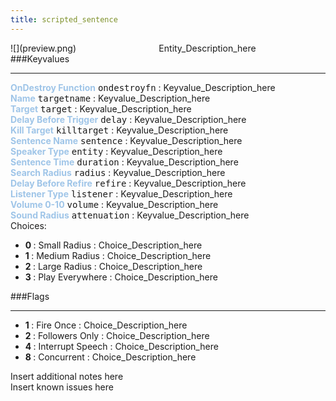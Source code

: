 ```yaml
---
title: scripted_sentence
---
```


<div class="container previewimg">
<div class="columns">
<div class="imagepadding column col-auto" markdown="1">![](preview.png)</div>
<div class="column">Entity_Description_here</div>
</div>
</div>
###Keyvalues
<hr>
<div class="entityentry" markdown="1">
<span style="color:#9fc5e8;"><b>OnDestroy Function</b></span> <kbd  class="tooltip" data-tooltip="string">ondestroyfn</kbd> :
Keyvalue_Description_here
</div>
<div class="entityentry" markdown="1">
<span style="color:#9fc5e8;"><b>Name</b></span> <kbd  class="tooltip" data-tooltip="target_source">targetname</kbd> :
Keyvalue_Description_here
</div>
<div class="entityentry" markdown="1">
<span style="color:#9fc5e8;"><b>Target</b></span> <kbd  class="tooltip" data-tooltip="target_destination">target</kbd> :
Keyvalue_Description_here
</div>
<div class="entityentry" markdown="1">
<span style="color:#9fc5e8;"><b>Delay Before Trigger</b></span> <kbd  class="tooltip" data-tooltip="string">delay</kbd> :
Keyvalue_Description_here
</div>
<div class="entityentry" markdown="1">
<span style="color:#9fc5e8;"><b>Kill Target</b></span> <kbd  class="tooltip" data-tooltip="target_destination">killtarget</kbd> :
Keyvalue_Description_here
</div>
<div class="entityentry" markdown="1">
<span style="color:#9fc5e8;"><b>Sentence Name</b></span> <kbd  class="tooltip" data-tooltip="string">sentence</kbd> :
Keyvalue_Description_here
</div>
<div class="entityentry" markdown="1">
<span style="color:#9fc5e8;"><b>Speaker Type</b></span> <kbd  class="tooltip" data-tooltip="string">entity</kbd> :
Keyvalue_Description_here
</div>
<div class="entityentry" markdown="1">
<span style="color:#9fc5e8;"><b>Sentence Time</b></span> <kbd  class="tooltip" data-tooltip="string">duration</kbd> :
Keyvalue_Description_here
</div>
<div class="entityentry" markdown="1">
<span style="color:#9fc5e8;"><b>Search Radius</b></span> <kbd  class="tooltip" data-tooltip="integer">radius</kbd> :
Keyvalue_Description_here
</div>
<div class="entityentry" markdown="1">
<span style="color:#9fc5e8;"><b>Delay Before Refire</b></span> <kbd  class="tooltip" data-tooltip="string">refire</kbd> :
Keyvalue_Description_here
</div>
<div class="entityentry" markdown="1">
<span style="color:#9fc5e8;"><b>Listener Type</b></span> <kbd  class="tooltip" data-tooltip="string">listener</kbd> :
Keyvalue_Description_here
</div>
<div class="entityentry" markdown="1">
<span style="color:#9fc5e8;"><b>Volume 0-10</b></span> <kbd  class="tooltip" data-tooltip="string">volume</kbd> :
Keyvalue_Description_here
</div>
<div class="entityentry" markdown="1">
<span style="color:#9fc5e8;"><b>Sound Radius</b></span> <kbd  class="tooltip" data-tooltip="Choices">attenuation</kbd> :
Keyvalue_Description_here
<div class="accordion">
<input type="checkbox" id="accordion-1" name="accordion-checkbox" hidden>
<label class="accordion-header" for="accordion-1">
<i class="icon icon-arrow-right mr-1"></i>
Choices:
</label>
<div class="accordion-body">
<ul>
<li><b>0 </b></span> : Small Radius : Choice_Description_here</li>
<li><b>1 </b></span> : Medium Radius : Choice_Description_here</li>
<li><b>2 </b></span> : Large  Radius : Choice_Description_here</li>
<li><b>3 </b></span> : Play Everywhere : Choice_Description_here</li>
</ul>
</div>
</div>
</div>
###Flags
<hr>
<div class="entityflags">
<ul>
<li><b>1 </b></span> : Fire Once : Choice_Description_here</li>
<li><b>2 </b></span> : Followers Only : Choice_Description_here</li>
<li><b>4 </b></span> : Interrupt Speech : Choice_Description_here</li>
<li><b>8 </b></span> : Concurrent : Choice_Description_here</li>
</ul>
</div>
<div class="notices blue">Insert additional notes here</div>
<div class="notices red">Insert known issues here</div>
